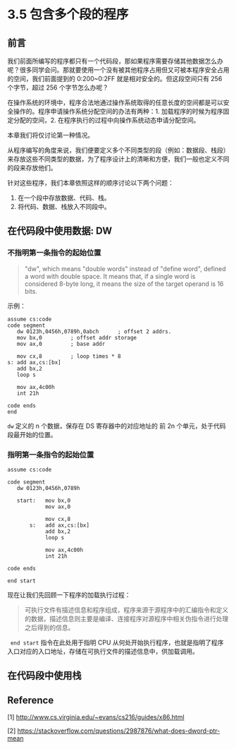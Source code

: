 # 3.5 包含多个段的程序

## 前言

我们前面所编写的程序都只有一个代码段，那如果程序需要存储其他数据怎么办呢？很多同学会问。那就要使用一个没有被其他程序占用但又可被本程序安全占用的空间，我们前面提到的 0:200~0:2FF 就是相对安全的。但这段空间只有 256 个字节，超过 256 个字节怎么办呢？

在操作系统的环境中，程序合法地通过操作系统取得的任意长度的空间都是可以安全操作的。程序申请操作系统分配空间的办法有两种：1. 加载程序的时候为程序固定分配的空间，2. 在程序执行的过程中向操作系统动态申请分配空间。

本章我们将仅讨论第一种情况。

从程序编写的角度来说，我们便要定义多个不同类型的段（例如：数据段、栈段）来存放这些不同类型的数据，为了程序设计上的清晰和方便，我们一般也定义不同的段来存放他们。

针对这些程序，我们本章依照这样的顺序讨论以下两个问题：

1. 在一个段中存放数据、代码、栈。
2. 将代码、数据、栈放入不同段中。

## 在代码段中使用数据: DW

### 不指明第一条指令的起始位置

> "dw", which means "double words" instead of  "define word", defined a word with double space. It means that, if a single word is considered 8-byte long, it means the size of the target operand is 16 bits.

示例：

```asm6502
assume cs:code
code segment
   dw 0123h,0456h,0789h,0abch      ; offset 2 addrs.
   mov bx,0         ; offset addr storage
   mov ax,0         ; base addr
   
   mov cx,8         ; loop times * 8
s: add ax,cs:[bx]
   add bx,2
   loop s
   
   mov ax,4c00h
   int 21h
   
code ends
end
```

```dw``` 定义的 n 个数据，保存在 DS 寄存器中的对应地址的 前 2n 个单元，处于代码段最开始的位置。 

### 指明第一条指令的起始位置

```asm6502
assume cs:code

code segment
   dw 0123h,0456h,0789h
   
   start:   mov bx,0
            mov ax,0
            
            mov cx,8
       s:   add ax,cs:[bx]
            add bx,2
            loop s
            
            mov ax,4c00h
            int 21h
            
code ends

end start
```

现在让我们先回顾一下程序的加载执行过程：

> 可执行文件有描述信息和程序组成，程序来源于源程序中的汇编指令和定义的数据，描述信息则主要是编译、连接程序对源程序中相关伪指令进行处理之后得到的信息。

``` end start``` 指令在此处用于指明 CPU 从何处开始执行程序，也就是指明了程序入口对应的入口地址，存储在可执行文件的描述信息中，供加载调用。

## 在代码段中使用栈



## Reference

[1] http://www.cs.virginia.edu/~evans/cs216/guides/x86.html

[2] https://stackoverflow.com/questions/2987876/what-does-dword-ptr-mean